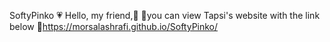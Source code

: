 SoftyPinko 💗
Hello, my friend,🙂
📍you can view Tapsi's website with the link below
🔗https://morsalashrafi.github.io/SoftyPinko/
